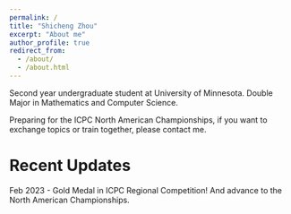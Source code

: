 ```yaml
---
permalink: /
title: "Shicheng Zhou"
excerpt: "About me"
author_profile: true
redirect_from: 
  - /about/
  - /about.html
---
```


Second year undergraduate student at University of Minnesota. Double Major in Mathematics and Computer Science.

Preparing for the ICPC North American Championships, if you want to exchange topics or train together, please contact me.

Recent Updates
======
Feb 2023 - Gold Medal in ICPC Regional Competition! And advance to the North American Championships.

